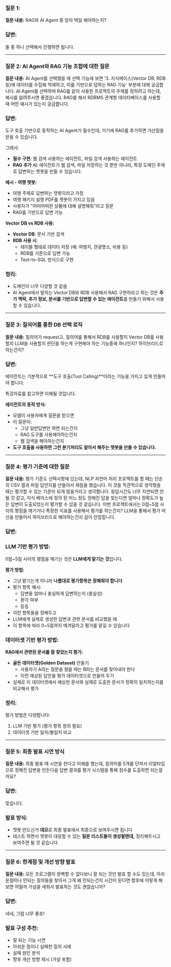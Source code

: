 ### 질문 1:

**질문 내용:** RAG와 AI Agent 중 양자 택일 해야하는지?

### 답변:

둘 중 하나 선택해서 진행하면 됩니다.

---

### 질문 2: AI Agent와 RAG 기능 조합에 대한 질문

**질문 내용:**
AI Agent를 선택했을 때 선택 기능에 보면 '3. 지식베이스(Vector DB, RDB 등)에 데이터를 수집해 적재하고, 이를 기반으로 답하는 RAG 기능' 부분에 대해 궁금합니다. AI Agent를 선택하며 RAG를 같이 사용한 프로젝트의 주제를 정하려고 하는데, 예시를 알려주시면 좋겠습니다. RAG를 해서 RDBMS 관계형 데이터베이스를 사용할 때 어떤 예시가 있는지 궁금합니다.

### **답변:**

도구 호출 기반으로 동작하는 AI Agent가 필수인데, 거기에 RAG를 추가하면 가산점을 받을 수 있습니다.

그래서:

- **필수 구현**: 웹 검색 사용하는 에이전트, 파일 검색 사용하는 에이전트
- **RAG 추가 시**: 에이전트가 웹 검색, 파일 저장하는 것 뿐만 아니라, 특정 도메인 주제로 답변하는 챗봇을 만들 수 있습니다.

**예시 - 여행 챗봇:**

- 여행 주제로 답변하는 챗봇이라고 가정
- 여행 패키지 설명 PDF를 챗봇이 가지고 있음
- 사용자가 "어떠어떠한 상품에 대해 설명해줘"라고 질문
- RAG를 기반으로 답변 가능

**Vector DB vs RDB 사용:**

- **Vector DB**: 문서 기반 검색
- **RDB 사용 시**:
    - 테이블 형태로 데이터 저장 (예: 여행지, 관광명소, 비용 등)
    - RDB를 기준으로 답변 가능
    - Text-to-SQL 방식으로 구현

### **정리:**

- 도메인이 너무 다양할 것 같음
- AI Agent에서 말하는 Vector DB와 RDB 사용해서 RAG 구현하라고 하는 것은 **추가 맥락, 추가 정보, 문서를 기반으로 답변할 수 있는 에이전트**를 만들기 위해서 사용할 수 있습니다.

---

### 질문 3: 질의어를 통한 DB 선택 로직

**질문 내용:**
질의어가 request고, 질의어를 통해서 RDB를 사용할지 Vector DB를 사용할지 LLM을 사용할지 판단을 하는게 구현해야 하는 기능중에 하나인지? 하이브리드로 하는건지?

### **답변:**

에이전트는 기본적으로 **도구 호출(Tool Calling)**이라는 기능을 가지고 있게 만들어야 합니다.

특강자료를 참고하면 이해될 것입니다.

**에이전트의 동작 방식:**

- 모델이 사용자에게 질문을 받으면
- 이 질문이:
    - 그냥 일반답변만 하면 되는건지
    - RAG 도구를 사용해야하는건지
    - 웹 검색을 해야하는건지
- **도구 호출을 사용하면 그런 분기처리도 알아서 해주는 챗봇을 만들 수 있습니다.**

---

### 질문 4: 평가 기준에 대한 질문

**질문 내용:**
평가 기준도 선택사항에 있는데, NLP 자연어 처리 프로젝트를 할 때는 단순히 CSV 결과 파일 답안지를 만들어서 채점을 했습니다. 이 것을 직관적으로 생각했을 때는 평가할 수 있는 기준이 되게 많을거라고 생각합니다. 응답시간도 너무 지연되면 안될 것 같고, 지식 베이스에 정의 된 어느 정도 정해진 답을 찾는다면 얼마나 정확도가 높은 답변이 도출되었는지 평가할 수 있을 것 같습니다. 이번 프로젝트에서는 0점~5점 사이의 평점을 메기거나 특정한 지표를 사용해서 평가를 하는건지? LLM을 통해서 평가 머신을 만들어서 하이브리드로 해야하는건지 감이 안잡힙니다.

### **답변:**

### LLM 기반 평가 방법:

0점~5점 사이의 평점을 메기는 것은 **LLM에게 맡기는 것**입니다.

**평가 방법:**

- 그냥 맡기는게 아니라 **나름대로 평가항목은 정해줘야 합니다**
- 평가 항목 예시:
    - 답변을 얼마나 충실하게 답변하는지 (충실성)
    - 환각 여부
    - 등등
- 이런 항목들을 정해두고
- LLM에게 실제로 생성한 답변과 관련 문서를 비교했을 때
- 이 항목에 따라 0~5점까지 메겨달라고 평가를 맡길 수 있습니다

### 데이터셋 기반 평가 방법:

**RAG에서 관련된 문서를 잘 찾았는지 평가:**

- **골든 데이터셋(Golden Dataset)** 만들기
    - 사용자가 A라는 질문을 했을 때는 B라는 문서를 찾아내야 한다
    - 이런 예상된 답안을 평가 데이터셋으로 만들어 두기
- 실제로 이 데이터셋에서 예상한 문서와 실제로 도출한 문서가 정확히 일치하는지를 비교해서 평가

### **정리:**

평가 방법은 다양합니다:

1. LLM 기반 평가 (평가 항목 정의 필요)
2. 데이터셋 기반 일치/불일치 비교

---

### 질문 5: 최종 발표 시연 방식

**질문 내용:**
최종 발표 때 시연을 한다고 이해를 했는데, 질의어를 5개를 던져서 리얼타임으로 정해진 답변을 만든다음 답변 결과를 평가 시스템을 통해 점수를 도출하면 되는걸까요?

### **답변:**

맞습니다.

### **발표 방식:**

- 챗봇 만드신거 **데모**로 최종 발표에서 최종으로 보여주시면 됩니다
- 테스트 하면서 챗봇이 대응할 수 있는 **질문 리스트들이 생성될텐데,**  정리해두시고 보여주면 될 것 같습니다.

---

### 질문 6: 한계점 및 개선 방향 발표

**질문 내용:**
모든 프로그램이 완벽할 수 없다보니 잘 되는 것만 발표 할 수도 있는데, 아쉬운점이나 안되는 질의들을 찾아서 그게 왜 안되는건지 시간이 된다면 향후에 이렇게 해보면 어떨까 가설을 세워서 발표하는 것도 괜찮습니까?

### **답변:**

네네, 그럼 너무 좋죠!

### **발표 구성 추천:**

- 잘 되는 기능 시연
- 아쉬운 점이나 실패한 질의 사례
- 실패 원인 분석
- 향후 개선 방향 제시 (가설 포함)